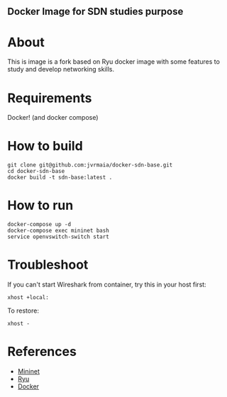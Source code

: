 Docker Image for SDN studies purpose
----

# About

This is image is a fork based on Ryu docker image with some features to study and develop networking skills.

# Requirements

Docker! (and docker compose)

# How to build

    git clone git@github.com:jvrmaia/docker-sdn-base.git
    cd docker-sdn-base
    docker build -t sdn-base:latest .

# How to run

    docker-compose up -d
    docker-compose exec mininet bash
    service openvswitch-switch start

# Troubleshoot

If you can't start Wireshark from container, try this in your host first:

    xhost +local:

To restore:

    xhost -

# References

* [Mininet](http://mininet.org)
* [Ryu](https://osrg.github.io/ryu/)
* [Docker](https://www.docker.com/)

